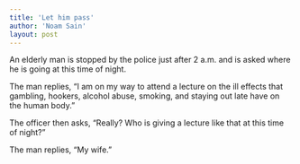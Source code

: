 ```yaml
---
title: 'Let him pass'
author: 'Noam Sain'
layout: post
---
```


An elderly man is stopped by the police just after 2 a.m. and is asked where he is going at this time of night.  
  
The man replies, “I am on my way to attend a lecture on the ill effects that gambling, hookers, alcohol abuse, smoking, and staying out late have on the human body.”

The officer then asks, “Really? Who is giving a lecture like that at this time of night?”

The man replies, “My wife.”